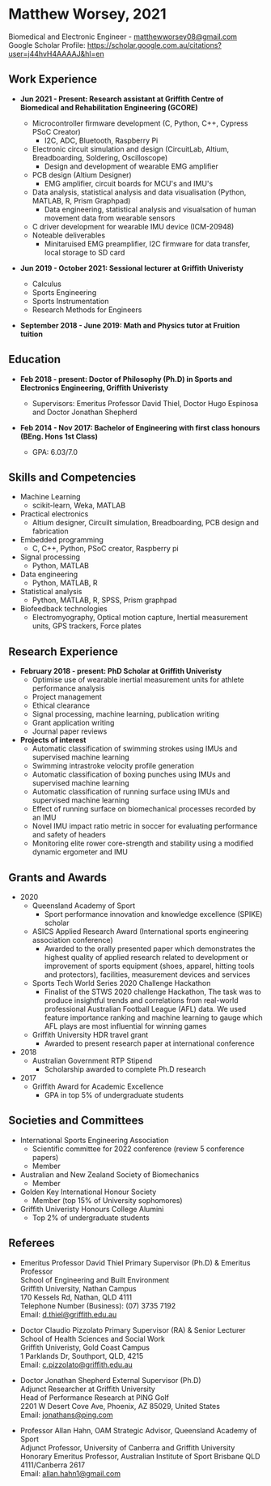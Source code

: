 # Matthew Worsey,   2021
Biomedical and Electronic Engineer -  matthewworsey08@gmail.com  
Google Scholar Profile: https://scholar.google.com.au/citations?user=j44hvH4AAAAJ&hl=en

## Work Experience
- **Jun 2021 - Present:       Research assistant at Griffith Centre of Biomedical and Rehabilitation Engineering (GCORE)**
  - Microcontroller firmware development (C, Python, C++, Cypress PSoC Creator)
    - I2C, ADC, Bluetooth, Raspberry Pi
  - Electronic circuit simulation and design (CircuitLab, Altium, Breadboarding, Soldering, Oscilloscope)
    - Design and development of wearable EMG amplifier
  - PCB design (Altium Designer)
    - EMG amplifier, circuit boards for MCU's and IMU's
  - Data analysis, statistical analysis and data visualisation (Python, MATLAB, R, Prism Graphpad)
    - Data engineering, statistical analysis and visualsation of human movement data from wearable sensors
  - C driver development for wearable IMU device (ICM-20948)
  - Noteable deliverables
    - Minitaruised EMG preamplifier, I2C firmware for data transfer, local storage to SD card

- **Jun 2019 - October 2021: Sessional lecturer at Griffith Univeristy**
  - Calculus
  - Sports Engineering
  - Sports Instrumentation
  - Research Methods for Engineers  
 
- **September 2018 - June 2019: Math and Physics tutor at Fruition tuition**


## Education 
- **Feb 2018 - present:       Doctor of Philosophy (Ph.D) in Sports and Electronics Engineering, Griffith Univeristy**    
  
    - Supervisors: Emeritus Professor David Thiel, Doctor Hugo Espinosa and Doctor Jonathan Shepherd  
  
  
- **Feb 2014 - Nov 2017:       Bachelor of Engineering with first class honours (BEng. Hons 1st Class)**  
    - GPA: 6.03/7.0

## Skills and Competencies
- Machine Learning  
  - scikit-learn, Weka, MATLAB  
- Practical electronics
  - Altium designer, Circuilt simulation, Breadboarding, PCB design and fabrication  
- Embedded programming
  - C, C++, Python, PSoC creator, Raspberry pi
- Signal processing
  - Python, MATLAB
- Data engineering
  - Python, MATLAB, R
- Statistical analysis
  - Python, MATLAB, R, SPSS, Prism graphpad  
- Biofeedback technologies  
  - Electromyography, Optical motion capture, Inertial measurement units, GPS trackers, Force plates

## Research Experience
- **February 2018 - present: PhD Scholar at Griffith Univeristy**
  - Optimise use of wearable inertial measurement units for athlete performance analysis
  - Project management
  - Ethical clearance
  - Signal processing, machine learning, publication writing
  - Grant application writing
  - Journal paper reviews 
- **Projects of interest**
  - Automatic classification of swimming strokes using IMUs and supervised machine learning
  - Swimming intrastroke velocity profile generation 
  - Automatic classification of boxing punches using IMUs and supervised machine learning
  - Automatic classification of running surface using IMUs and supervised machine learning
  - Effect of running surface on biomechanical processes recorded by an IMU
  - Novel IMU impact ratio metric in soccer for evaluating performance and safety of headers
  - Monitoring elite rower core-strength and stability using a modified dynamic ergometer and IMU
 
 ## Grants and Awards
 - 2020
    - Queensland Academy of Sport
      - Sport performance innovation and knowledge excellence (SPIKE) scholar
    - ASICS Applied Research Award (International sports engineering association conference)
      - Awarded to the orally presented paper which demonstrates the highest quality of applied research related to development or improvement of sports equipment (shoes, apparel, hitting tools and protectors), facilities, measurement devices and services
    - Sports Tech World Series 2020 Challenge Hackathon
      - Finalist of the STWS 2020 challenge Hackathon, The task was to produce insightful trends and correlations from real-world professional Australian Football League (AFL) data. We used feature importance ranking and machine learning to gauge which AFL plays are most influential for winning games
    - Griffith University HDR travel grant
      - Awarded to present research paper at international conference
  - 2018
      - Australian Government RTP Stipend
        - Scholarship awarded to complete Ph.D research
 - 2017
    - Griffith Award for Academic Excellence
        - GPA in top 5% of undergraduate students
 ## Societies and Committees
 - International Sports Engineering Association
    - Scientific committee for 2022 conference (review 5 conference papers)
    - Member
 - Australian and New Zealand Society of Biomechanics
    - Member
 - Golden Key International Honour Society
    - Member (top 15% of University sophomores)
 - Griffith Univeristy Honours College Alumini 
    - Top 2% of undergraduate students

## Referees
- Emeritus Professor David Thiel 
  Primary Supervisor (Ph.D) & Emeritus Professor  
  School of Engineering and Built Environment  
  Griffith University, Nathan Campus  
  170 Kessels Rd, Nathan, QLD 4111  
  Telephone Number (Business): (07) 3735 7192  
  Email: d.thiel@griffith.edu.au  
  
- Doctor Claudio Pizzolato
  Primary Supervisor (RA) & Senior Lecturer
  School of Health Sciences and Social Work  
  Griffith Univeristy, Gold Coast Campus  
  1 Parklands Dr, Southport, QLD, 4215  
  Email: c.pizzolato@griffith.edu.au
  
- Doctor Jonathan Shepherd
  External Supervisor (Ph.D)  
  Adjunct Researcher at Griffith University  
  Head of Performance Research at PING Golf  
  2201 W Desert Cove Ave, Phoenix, AZ 85029, United States    
  Email: jonathans@ping.com  
  
- Professor Allan Hahn, OAM
  Strategic Advisor, Queensland Academy of Sport  
  Adjunct Professor, University of Canberra and Griffith University  
  Honorary Emeritus Professor, Australian Institute of Sport 
  Brisbane QLD 4111/Canberra 2617  
  Email: allan.hahn1@gmail.com 
  
  
 
 

  
 
 
 



